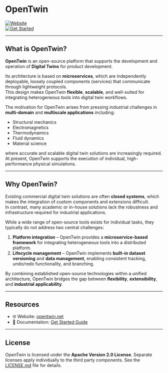 # OpenTwin

[![Website](https://img.shields.io/badge/Website-opentwin.net-blue)](https://opentwin.net)  
[![Get Started](https://img.shields.io/badge/Docs-Get%20Started-green)](https://opentwin.net/doc/get_started/get_started.html)

---

## What is OpenTwin?

**OpenTwin** is an open-source platform that supports the development and operation of **Digital Twins** for product development.  

Its architecture is based on **microservices**, which are independently deployable, loosely coupled components (services) that communicate through lightweight protocols.  
This design makes OpenTwin **flexible**, **scalable**, and well-suited for integrating heterogeneous tools into digital twin workflows.

The motivation for OpenTwin arises from pressing industrial challenges in **multi-domain** and **multiscale applications** including:

- Structural mechanics  
- Electromagnetics  
- Thermodynamics  
- Fluid dynamics  
- Material science  

where accurate and scalable digital twin solutions are increasingly required.  
At present, OpenTwin supports the execution of individual, high-performance physical simulations.

---

## Why OpenTwin?

Existing commercial digital twin solutions are often **closed systems**, which makes the integration of custom components and extensions difficult.  
In contrast, many academic or in-house solutions lack the robustness and infrastructure required for industrial applications.  

While a wide range of open-source tools exists for individual tasks, they typically do not address two central challenges:

1. **Platform integration** – OpenTwin provides a **microservice-based framework** for integrating heterogeneous tools into a distributed platform.  
2. **Lifecycle management** – OpenTwin implements **built-in dataset versioning** and **data management**, enabling consistent tracking, undo/redo functionality, and branching.  

By combining established open-source technologies within a unified architecture, OpenTwin bridges the gap between **flexibility**, **extensibility**, and **industrial applicability**.

---

## Resources

- 🌐 Website: [opentwin.net](https://opentwin.net)  
- 📖 Documentation: [Get Started Guide](https://opentwin.net/doc/get_started/get_started.html)  

---

## License

OpenTwin is licensed under the **Apache Version 2.0 License**.  Separate licenses apply individually to the third party components.
See the [LICENSE.md](./LICENSE.md) file for details.